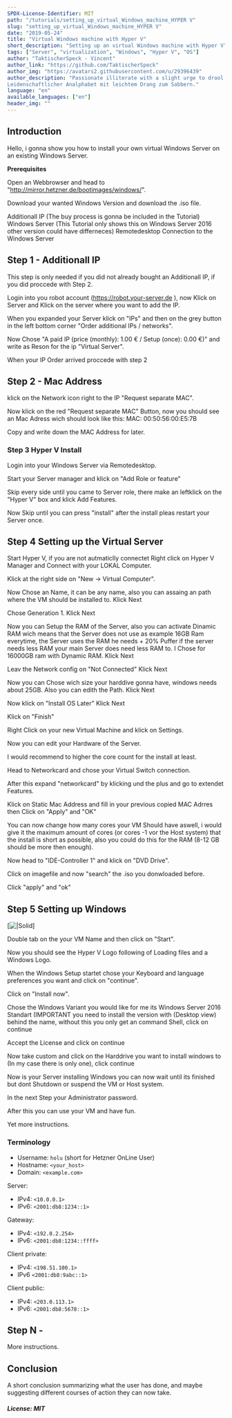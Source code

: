 ```yaml
---
SPDX-License-Identifier: MIT
path: "/tutorials/setting_up_virtual_Windows_machine_HYPER V"
slug: "setting_up_virtual_Windows_machine_HYPER V"
date: "2019-05-24"
title: "Virtual Windows machine with Hyper V"
short_description: "Setting up an virtual Windows machine with Hyper V"
tags: ["Server", "virtualization", "Windows", "Hyper V", "OS"]
author: "TaktischerSpeck - Vincent"
author_link: "https://github.com/TaktischerSpeck"
author_img: "https://avatars2.githubusercontent.com/u/29396439"
author_description: "Passionate illiterate with a slight urge to drool.
Leidenschaftlicher Analphabet mit leichtem Drang zum Sabbern."
language: "en"
available_languages: ["en"]
header_img: ""
---
```


<!-- This where the actual tutorial begins. You don't need to write out the title again, having it in the frontmatter above is enough. -->

## Introduction

Hello, i gonna show you how to install your own virtual Windows Server on an existing Windows Server.

**Prerequisites**

Open an Webbrowser and head to "http://mirror.hetzner.de/bootimages/windows/".

Download your wanted Windows Version and download the .iso file.

Additionall IP (The buy process is gonna be included in the Tutorial)
Windows Server (This Tutorial only shows this on Windows Server 2016 other version could have differneces)
Remotedesktop Connection to the Windows Server

## Step 1 - Additionall IP

This step is only needed if you did not already bought an Additionall IP, if you did proccede with Step 2.

Login into you robot account (https://robot.your-server.de ), now Klick on Server and Klick on the server where you want to add the IP.

When you expanded your Server klick on "IPs" and then on the grey button in the left bottom corner "Order additional IPs / networks".

Now Chose "A paid IP (price (monthly): 1.00 € / Setup (once): 0.00 €)" and write as Reson for the ip "Virtual Server".

When your IP Order arrived proccede with step 2 

## Step 2 - Mac Address

klick on the Network icon right to the IP "Request separate MAC".

Now klick on the red "Request separate MAC" Button, now you should see an Mac Adress wich should look like this: MAC: 00:50:56:00:E5:7B

Copy and write down the MAC Address for later.

### Step 3 Hyper V Install

Login into your Windows Server via Remotedesktop.

Start your Server manager and klick on "Add Role or feature"

Skip every side until you came to Server role, there make an leftklick on the "Hyper V" box and klick Add Features.

Now Skip until you can press "install" after the install pleas restart your Server once.

## Step 4 Setting up the Virtual Server

Start Hyper V, if you are not autmaticlly connectet Right click on Hyper V Manager and Connect with your LOKAL Computer.

Klick at the right side on "New -> Virtual Computer".

Now Chose an Name, it can be any name, also you can assaing an path where the VM should be installed to.
Klick Next

Chose Generation 1.
Klick Next

Now you can Setup the RAM of the Server, also you can activate Dinamic RAM wich means that the Server does not use as example 16GB Ram everytime, the Server uses the RAM he needs + 20% Puffer if the server needs less RAM your main Server does need less RAM to.
I Chose for 16000GB ram with Dynamic RAM.
Klick Next

Leav the Network config on "Not Connected"
Klick Next

Now you can Chose wich size your harddive gonna have, windows needs about 25GB.
Also you can edith the Path.
Klick Next

Now klick on "Install OS Later"
Klick Next

Klick on "Finish"

Right Click on your new Virtual Machine and klick on Settings.

Now you can edit your Hardware of the Server.

I would recommend to higher the core count for the install at least.

Head to Networkcard and chose your Virtual Switch connection.

After this expand "networkcard" by klicking und the plus and go to extendet Features.

Klick on Static Mac Address and fill in your previous copied MAC Adrres then Click on "Apply" and "OK"

You can now change how many cores your VM Should have aswell, i would give it the maximum amount of cores (or cores -1 vor the Host system) that the install is short as possible, also you could do this for the RAM (8-12 GB should be more then enough).

Now head to "IDE-Controller 1" and klick on "DVD Drive".

Click on imagefile and now "search" the .iso you donwloaded before.

Click "apply" and "ok"

## Step 5 Setting up Windows

[![|Solid](https://imgur.com/a/0gxgAbg)]

Double tab on the your VM Name and then click on "Start".

Now you should see the Hyper V Logo following of Loading files and a Windows Logo.

When the Windows Setup startet chose your Keyboard and language preferences you want and click on "continue".

Click on "Install now".

Chose the Windows Variant you would like for me its Windows Server 2016 Standart (IMPORTANT you need to install the version with (Desktop view) behind the name, without this you only get an command Shell, click on continue

Accept the License and click on continue

Now take custom and click on the Harddrive you want to install windows to (In my case there is only one), click continue

Now is your Server installing Windows you can now wait until its finished but dont Shutdown or suspend the VM or Host system.

In the next Step your Administrator password.

After this you can use your VM and have fun.



Yet more instructions.

### Terminology
* Username: `holu` (short for Hetzner OnLine User)
* Hostname: `<your_host>`
* Domain: `<example.com>`

Server:
* IPv4: `<10.0.0.1>`
* IPv6: `<2001:db8:1234::1>`

Gateway:
* IPv4: `<192.0.2.254>`
* IPv6: `<2001:db8:1234::ffff>`

Client private:
* IPv4: `<198.51.100.1>`
* IPv6 `<2001:db8:9abc::1>`

Client public:
* IPv4: `<203.0.113.1>`
* IPv6: `<2001:db8:5678::1>`

## Step N - <summary of step>

More instructions.

## Conclusion

A short conclusion summarizing what the user has done, and maybe suggesting different courses of action they can now take.

##### License: MIT

<!---

Contributors's Certificate of Origin

By making a contribution to this project, I certify that:

(a) The contribution was created in whole or in part by me and I have
    the right to submit it under the license indicated in the file; or

(b) The contribution is based upon previous work that, to the best of my
    knowledge, is covered under an appropriate license and I have the
    right under that license to submit that work with modifications,
    whether created in whole or in part by me, under the same license
    (unless I am permitted to submit under a different license), as
    indicated in the file; or

(c) The contribution was provided directly to me by some other person
    who certified (a), (b) or (c) and I have not modified it.

(d) I understand and agree that this project and the contribution are
    public and that a record of the contribution (including all personal
    information I submit with it, including my sign-off) is maintained
    indefinitely and may be redistributed consistent with this project
    or the license(s) involved.

Signed-off-by: [submitter's name and email address here]

-->
